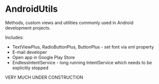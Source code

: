 AndroidUtils
============

Methods, custom views and utilities commonly used in Android development projects.

Includes:
  - TextViewPlus, RadioButtonPlus, ButtonPlus - set font via xml property
  - E-mail developer
  - Open app in Google Play Store
  - EndlessIntentService - long running IntentService which needs to be explicitly stopped

VERY MUCH UNDER CONSTRUCTION
